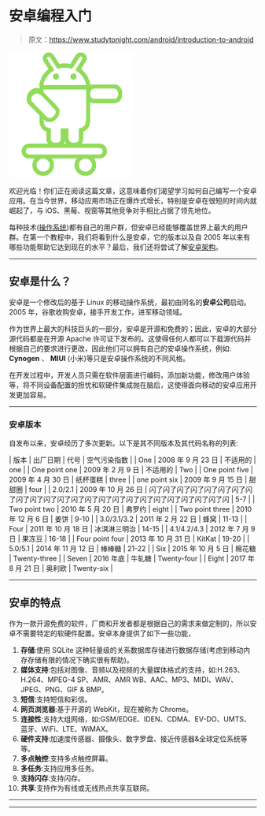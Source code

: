 # 安卓编程入门

> 原文：<https://www.studytonight.com/android/introduction-to-android>

![Introduction to android tutorial](img/863f96538cb094acb1a270d590bba319.png)

欢迎光临！你们正在阅读这篇文章，这意味着你们渴望学习如何自己编写一个安卓应用。在当今世界，移动应用市场正在爆炸式增长，特别是安卓在很短的时间内就崛起了，与 iOS、黑莓、视窗等其他竞争对手相比占据了领先地位。

每种技术([操作系统](/operating-system/introduction-operating-systems))都有自己的用户群，但安卓已经能够覆盖世界上最大的用户群。在第一个教程中，我们将看到什么是安卓，它的版本以及自 2005 年以来有哪些功能帮助它达到现在的水平？最后，我们还将尝试了解[安卓架构](android-architecture)。

* * *

## 安卓是什么？

安卓是一个修改后的基于 Linux 的移动操作系统，最初由同名的**安卓公司**启动。2005 年，谷歌收购安卓，接手开发工作，进军移动领域。

作为世界上最大的科技巨头的一部分，安卓是开源和免费的；因此，安卓的大部分源代码都是在开源 Apache 许可证下发布的。这使得任何人都可以下载源代码并根据自己的要求进行更改，因此他们可以拥有自己的安卓操作系统，例如: **Cynogen** 、 **MIUI** (小米)等只是安卓操作系统的不同风格。

在开发过程中，开发人员只需在软件层面进行编码，添加新功能，修改用户体验等，将不同设备配置的担忧和软硬件集成抛在脑后，这使得面向移动的安卓应用开发更加容易。

* * *

### 安卓版本

自发布以来，安卓经历了多次更新。以下是其不同版本及其代码名称的列表:

| 版本 | 出厂日期 | 代号 | 空气污染指数 |
| One | 2008 年 9 月 23 日 | 不适用的 | one |
| One point one | 2009 年 2 月 9 日 | 不适用的 | Two |
| One point five | 2009 年 4 月 30 日 | 纸杯蛋糕 | three |
| one point six | 2009 年 9 月 15 日 | 甜甜圈 | four |
| 2.0/2.1 | 2009 年 10 月 26 日 | 闪了闪了闪了闪了闪了闪了闪了闪了闪了闪了闪了闪了闪了闪了闪了闪了闪了闪了闪了闪了闪了闪了闪了闪 | 5-7 |
| Two point two | 2010 年 5 月 20 日 | 弗罗约 | eight |
| Two point three | 2010 年 12 月 6 日 | 姜饼 | 9-10 |
| 3.0/3.1/3.2 | 2011 年 2 月 22 日 | 蜂窝 | 11-13 |
| Four | 2011 年 10 月 18 日 | 冰淇淋三明治 | 14-15 |
| 4.1/4.2/4.3 | 2012 年 7 月 9 日 | 果冻豆 | 16-18 |
| Four point four | 2013 年 10 月 31 日 | KitKat | 19-20 |
| 5.0/5.1 | 2014 年 11 月 12 日 | 棒棒糖 | 21-22 |
| Six | 2015 年 10 月 5 日 | 棉花糖 | Twenty-three |
| Seven | 2016 年底 | 牛轧糖 | Twenty-four |
| Eight | 2017 年 8 月 21 日 | 奥利欧 | Twenty-six |

* * *

## 安卓的特点

作为一款开源免费的软件，厂商和开发者都是根据自己的需求来做定制的，所以安卓不需要特定的软硬件配置。安卓本身提供了如下一些功能，

1.  **存储**:使用 SQLite 这种轻量级的关系数据库存储进行数据存储(考虑到移动内存存储有限的情况下确实很有帮助)。
2.  **媒体支持**:包括对图像、音频以及视频的大量媒体格式的支持，如:H.263、H.264、MPEG-4 SP、AMR、AMR WB、AAC、MP3、MIDI、WAV、JPEG、PNG、GIF & BMP。
3.  **短信**:支持短信和彩信。
4.  **网页浏览器**:基于开源的 WebKit，现在被称为 Chrome。
5.  **连接性**:支持大组网络，如:GSM/EDGE、IDEN、CDMA、EV-DO、UMTS、蓝牙、WiFi、LTE、WiMAX。
6.  **硬件支持**:加速度传感器、摄像头、数字罗盘、接近传感器&全球定位系统等等。
7.  **多点触控**:支持多点触控屏幕。
8.  **多任务**:支持应用多任务。
9.  **支持闪存**:支持闪存。
10.  **共享**:支持作为有线或无线热点共享互联网。

* * *

* * *